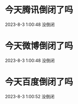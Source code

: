 # 今天腾讯倒闭了吗

2023-8-3 1:00:48 没倒闭

# 今天微博倒闭了吗

2023-8-3 1:00:48 没倒闭

# 今天百度倒闭了吗

2023-8-3 1:00:52 没倒闭

